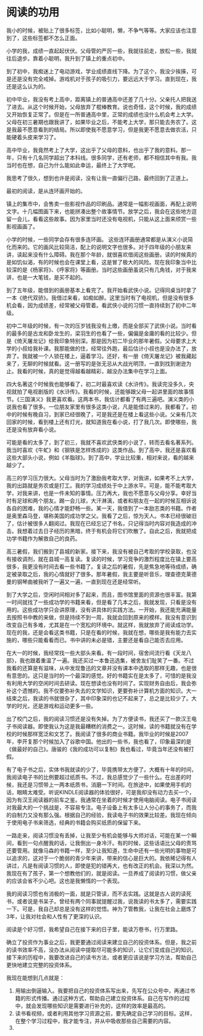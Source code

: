 # 阅读的功用

我小的时候，被贴上了很多标签，比如小聪明，懒，不争气等等。大家应该也注意到了，这些标签都不怎么正面。

小学的我，成绩一直起起伏伏。父母管的严厉一些，我就往前走，放松一些，我就往后退步。靠着小聪明，我升到了镇上的重点初中。

到了初中，我痴迷上了电动游戏，学业成绩直线下降。为了这个，我没少挨揍，可是还是没有完全戒掉。游戏机对于孩子的吸引力，要远远大于学习。直到现在，我还是这么认为的。

初中毕业，我没有考上高中，距离镇上的普通高中还差了几十分。父亲托人把我送了进去。从这个时候开始，父母放弃了棍棒教育。说也奇怪，这个时候，我的成绩又开始恢复正常了。但是在一所普通高中里，正常的成绩也没什么机会考上大学。父母在初三暑期也跟我讲了，如果毕业之后，不能考上大学，那只能去务农了。这是我最不愿意看到的结局。所以即使我不愿意学习，但是我更不愿意去做农活，只能硬着头皮来学习了。

高中毕业，我竟然考上了大学，这出乎了父母的意料，也出乎了我的意料。那一年，只有十几名同学超出了本科线。很多同学，还有老师，都不相信其中有我。我当时也在想，自己为什么能如此幸运，最终上了大学呢。

我思考了很久，想到也许是阅读，没有让我一直偏行己路，最终回到了正道上。

最初的阅读，是从连环画开始的。

镇上的集市中，会售卖一些影视作品的印刷品。通常是一幅影视画面，再配上说明文字。十几幅图画下来，也能拼凑出整个故事情节。放学之后，我会在这些地方逗留一会儿，看看这些故事。因为家里当时还没有电视机，只能从这上面来颀赏一些影视画画了。

小学的时候，一些同学会存有很多连环画。 这些连环画册通常都是从演义小说简化而来的。它的画风比较简洁，配上的说明文字也很多。对于四年级的小朋友来讲，读起来没有什么障碍。我在那个年龄，就很喜欢借阅这些画册。读的时候真的是如饥似渴，有的时候也会在课堂上看，这是冒了极大的风险。现在我印象当中比较深的是《杨家将》、《呼家将》等画册。当时这些画册虽说只有几角钱，对于我来讲，也是一大笔钱，是买不起的。

到了五年级，能借到的画册基本上看完了。我开始看武侠小说。记得同桌当时拿了一本《绝代双骄》。我借过来看，如痴如醉。这里当时有了电视机，但是没有很多机会看，因为成绩差，经常被父母管着。看武侠小说的习惯一直持续到了初中二年级。

初中二年级的时候，有一次的压岁钱我没有上缴，而是全部买了武侠小说。当时看的最多的是古龙和卧龙生的，梁羽生的也看了一些，偏偏是金庸的看的比较少。但是《倚天屠龙记》给我印象特别深。那是因为初二毕业的那年暑假。父母要求上大学的小叔给我补课。我那能做的住，经常往外跑，最后估计小叔也是没办法了，放弃了。我就被一个人锁在楼上，逼着学习。还好，有一册《倚天屠龙记》被我藏起来了，无聊的时候就看。这一册写的是张无忌从大战光明顶，一直到找到谢逊为止。我看的时候，真的是觉得越看越精彩，越没办法集中在学习上面。

四大名著这个时候我也能够看了，初二时最喜欢读《水浒传》。我读完没多久，央视就拍了电视剧版的《水浒传》。我看的时候，还能够跟父母一起讲里面的故事情节。《三国演义》我更喜欢看。这两本书，我估计都看了有两三遍吧。演义类的小说我也看了很多。一位朋友家里有很多这类小说，凡是能借过来的，我都看了。初中的时候有晚自习，到家已经很晚了，可是我还是在楼上看这些小说。父亲有几次回家的时候，看到楼上还有灯光，就知道我在看小说，打了我几次。即使哪些，我还是没有放弃看小说。

可能是看的太多了，到了初三，我就不喜欢武侠类的小说了，转而去看名著系列。我当时喜欢《牛虻》和《钢铁是怎样炼成的》这类作品。到了高中，我还是喜欢看这些大部头小说，例如《羊脂球》。到了高中，学业比较重，相对来说，看的越来越少了。

高三的学习压力很大。父母当时为了激励我考取大学，对我讲，如果考不上大学，我的出路就是务农或是打工。我的学习成绩处于中上游水平。可是，能不能考取大学，对我来讲，也是一件未知的事情。压力再大，我也不愿意与父母分享。幸好当时有足球和两个朋友。踢一会儿球，大汗淋漓，或者和朋友在一起的时候互相诉说各自的困难，我的心情才能舒畅一些。某一天，我借到了一本励志类的书籍。作者是奥里森马登，堪称美国的成功学之父。我看了之后，惊为天人。书本已经很破旧了，估计被很多人翻阅过。我现在已经忘记了书名，只记得当时内容对我造成的冲击。我想着过去日子经历的黑暗，终于有机会将它们吹散了。自此之后，我就把成功学书籍作为解救自己的良药。

高三暑假，我们搬到了县城的新家。接下来，我没有被自己考取的学校录取，也没有接收调剂，就在县城一高复读。复读的时候，学习竞争的激烈程度比在镇上要高很多，我更没有时间去看一些书籍了。复读之后的暑假，先是焦急地等待成绩，确定被录取之后，我的心情就好了很多。那年暑假，我主要是听音乐，理查德克莱德曼的钢琴曲被我听了一遍又一遍，一直到现在还是经常听。

到了大学之后，空闲时间相对多了起来，而且，图书馆里面的资源也很丰富。我第一时间就找了一些成功学的书籍来看，但是看了几本之后，我就发现，只看是没有用的。这些成功学只会讲原理，没有讲具体的实践方法。一开始，我还能充满能量去按照书中教的来做，但是持续不到一周，我就会回到原来的模样。我没有意识到改变自己有多难，尤其是在一个宽松的环境中。就这样，我就放弃了阅读成功学。现在的我，还是会看这类书籍，只是在看的时候，我就在想，哪些是我有能力去实施的，哪些只能看看而已。书中讲的未必是错，主要还是看自己能否去应用。

在大一的时候，我经常找一些大部头来看。有一段时间，宿舍间流行看《天龙八部》，我也跟着重温了一遍。我还买过一本鲁迅选集，被舍友们耻笑了一番。不过我看的还算是有滋味，从中发现鲁迅的文章并没有课本中选取的那样无趣，也是很有意思的。这只是当时的一个最深的感觉。好的书籍实在是太多了，可惜的是我没有利用大学的空闲时间去研读。现在想读也没有时间了。实现财务自由后，我会弥补这个遗憾的。我不仅要弥补失去的文学知识，更要弥补计算机方面的知识。大一结束之后，我读的书就很杂了，其中印象深的也记不起来了，总之是比较少了。大学的时光，还是游戏和运动更多一些。

出了校门之后，我的阅读习惯还是没有失掉。为了方便读书，我还买了一款汉王电子书阅读器。即使我认为这是我最糟糕的消费之一。这时候，读的书籍就没有在学校的时候那样宽泛和文艺了。我阅读了很多的商业书籍。我毕业的时候是2007年，李开复那个时候加入了谷歌中国。他出的一些书，我也看了，印象最深的是《做最好的自己》。唐骏的《我的成功可以复制》我也看过，毕竟当年还没有被打假。

有了电子书之后，实体书我就读的少了，毕竟携带太方便了。大概有十年的时间，我阅读电子书的比例要超过纸质书。不过，我总感觉少了一些什么。在出差的时候，我还是习惯带上一两本纸质书，消磨一下时间。在旅途中，如果使用手机的话，眼睛太难受。听说KINDLE阅读器的体验很好，可是我却没有动力去买一个，因为有汉王阅读器的前车之鉴。我通常在坐着的时候才使用电脑阅读。电子书阅读对我最大的一个挑战是，不容易专注。电子设备上有太多让人分心的事务了，而我的自制力又没有那么强。根据自己的经验，我读电子书的效果比较差。我现在倾向于使用电子书来筛选，经典的书籍会购买纸质的保留下来。

一路走来，阅读习惯没有丢掉，让我至少有机会能够与大师对话，可能在某一个瞬间，看到一句点醒我的话，让我倒出一身冷汗。有的时候，这些话语比父母的责骂还要管用。就像马森的书籍一样，至少让我知道，生命中还有一些光明的事物是可以追求的，这对于一个脆弱的青少年来讲，带来的信心是巨大的。我依稀记得有人讲过，凡是有阅读习惯的人，即使是犯的错再大，也有改正的机会。我深以为然。我现在有了孩子，第一个想教他们的，就是阅读。一旦养成了阅读的习惯，做父亲的应该会省不少心吧。这也是我懒惰的一个表现。

我的阅读习惯也有消极的一面，就是只管读，而不去实践。这就是古人说的读死书，或者说是书呆子。曾经有两个同事就提醒过我，说我读的书太多了，需要实践一下。可是，我自己却总是没有这样的觉悟。神为了管教我，让我在社会上磨炼了3年，让我对社会和人性有了更深的认识。

阅读是个好习惯，我希望自己在接下来的日子里，能读万卷书，行万里路。

确立了投资作为事业之后，我更要通过阅读来建立自己的投资体系。但是，我之前的读书效率不高，没办法从阅读中提取尽可能多的知识，让它们变成自己的知识。接下来的历程中，我要改进自己的读书方法，或者更应该说是学习方法，帮助自己更快地建立完整的投资体系。

我现在能想到几点就是：

1. 用输出倒逼输入。我要把自己的投资体系写出来，先写在公众号中，再通过书籍的形式传播。通过这种方式，帮助自己建立投资体系。自己在写作的过程中，就会发现哪些知识是需要进行补充的，这样的效率是最高的。
2. 读书看视频，或者利用其他学习资源之前，要先确定自己学习的目标。这样，在整个学习过程中，我才能专注，并从中吸收那些自己需要的内容。
3. 